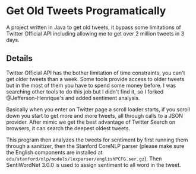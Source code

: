 # Get Old Tweets Programatically
A project written in Java to get old tweets, it bypass some limitations of Twitter Official API including allowing me
 to get over 2 million tweets in 3 days.

## Details
Twitter Official API has the bother limitation of time constraints, you can't get older tweets than a week. Some tools
provide access to older tweets but in the most of them you have to spend some money before. I was searching other 
tools to do this job but I didn't find it, so I forked @Jefferson-Henrique's and added sentiment analysis. 

Basically when you enter on Twitter page a scroll loader starts, if you scroll down you start to get more and more 
tweets, all through calls to a JSON provider. After mimic we get the best advantage of Twitter Search on browsers, it 
can search the deepest oldest tweets.

This program then analyzes the tweets for sentiment by first running them through a sanitizer, then the Stanford 
CoreNLP parser (please make sure the English components are installed at 
`edu/stanford/nlp/models/lexparser/englishPCFG.ser.gz`). Then SentiWordNet 3.0.0 is used to assign sentiment to all 
word in the tweet.